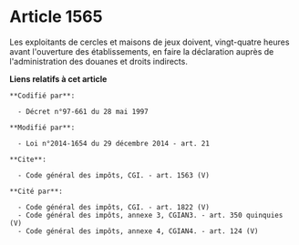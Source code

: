 # Article 1565

Les exploitants de cercles et maisons de jeux doivent, vingt-quatre heures avant l'ouverture des établissements, en faire la
déclaration auprès de l'administration des douanes et droits indirects.

**Liens relatifs à cet article**

	**Codifié par**:

	  - Décret n°97-661 du 28 mai 1997

	**Modifié par**:

	  - Loi n°2014-1654 du 29 décembre 2014 - art. 21

	**Cite**:

	  - Code général des impôts, CGI. - art. 1563 (V)

	**Cité par**:

	  - Code général des impôts, CGI. - art. 1822 (V)
	  - Code général des impôts, annexe 3, CGIAN3. - art. 350 quinquies (V)
	  - Code général des impôts, annexe 4, CGIAN4. - art. 124 (V)
